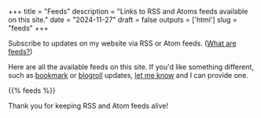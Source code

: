 +++
title = "Feeds"
description = "Links to RSS and Atoms feeds available on this site."
date = "2024-11-27"
draft = false
outputs = ['html']
slug = "feeds"
+++

Subscribe to updates on my website via RSS or Atom feeds. ([What are
feeds?](https://aboutfeeds.com/))

Here are all the available feeds on this site. If you'd like something
different, such as [bookmark](/bookmarks/) or [blogroll](/blogroll/) updates,
[let me know](/about/) and I can provide one.

{{% feeds %}}

Thank you for keeping RSS and Atom feeds alive!
